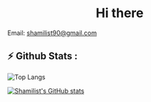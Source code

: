 <h1 align="center">Hi there</h1>

Email: shamilist90@gmail.com


### <h2 align="left">:zap: Github Stats :</h2>

![Top Langs](https://github-readme-stats.vercel.app/api/top-langs/?username=Shamilist&layout=compact)


<a href="http://www.github.com/Shamilist"><img src="https://github-readme-stats.vercel.app/api?username=Shamilist&show_icons=true&hide=stars,contribs&count_private=true&title_color=0891b2&text_color=ffffff&icon_color=0891b2&bg_color=1c1917&hide_border=true&show_icons=true" alt="Shamilist's GitHub stats" /></a>


